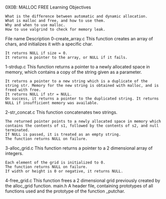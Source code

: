 0X0B: MALLOC FREE
Learning Objectives

    What is the difference between automatic and dynamic allocation.
    What is malloc and free, and how to use them.
    Why and when to use malloc.
    How to use valgrind to check for memory leak.

File name 	Description
0-create_array.c 	This function creates an array of chars, and initializes it with a specific char.

    It returns NULL if size = 0.
    It returns a pointer to the array, or NULL if it fails.

1-strdup.c 	This function returns a pointer to a newly allocated space in memory, which contains a copy of the string given as a parameter.

    It returns a pointer to a new string which is a duplicate of the string str. Memory for the new string is obtained with malloc, and is freed with free.
    It returns NULL if str = NULL.
    On success, it returns a pointer to the duplicated string. It returns NULL if insufficient memory was available.

2-str_concat.c 	This function concatenates two strings.

    The returned pointer points to a newly allocated space in memory which contains the contents of s1, followed by the contents of s2, and null terminated.
    If NULL is passed, it is treated as an empty string.
    The function returns NULL on failure.

3-alloc_grid.c 	This function returns a pointer to a 2 dimensional array of integers.

    Each element of the grid is initialized to 0.
    The function returns NULL on failure.
    If width or height is 0 or negative, it returns NULL.

4-free_grid.c 	This function frees a 2 dimensional grid previously created by the alloc_grid function.
main.h 	A header file, containing prototypes of all functions used and the prototype of the function _putchar.
